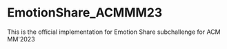 # EmotionShare_ACMMM23
This is the official implementation for Emotion Share subchallenge for ACM MM'2023

